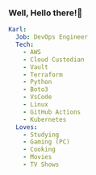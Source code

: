 ### Well, Hello there!👋

<!--
**KarlCF/KarlCF** is a ✨ _special_ ✨ repository because its `README.md` (this file) appears on your GitHub profile.

Here are some ideas to get you started:

- 🔭 I’m currently working on ...
- 🌱 I’m currently learning ...
- 👯 I’m looking to collaborate on ...
- 🤔 I’m looking for help with ...
- 💬 Ask me about ...
- 📫 How to reach me: ...
- 😄 Pronouns: ...
- ⚡ Fun fact: ...
-->

``` yaml
Karl:
  Job: DevOps Engineer
  Tech:
    - AWS
    - Cloud Custodian
    - Vault
    - Terraform
    - Python
    - Boto3
    - VsCode
    - Linux
    - GitHub Actions
    - Kubernetes
  Loves:
    - Studying
    - Gaming (PC)
    - Cooking
    - Movies
    - TV Shows

```
